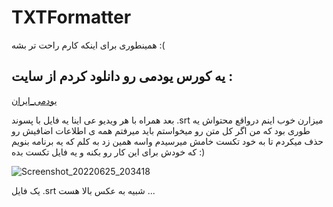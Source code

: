 # TXTFormatter
همینطوری برای اینکه کارم راحت تر بشه :(

## یه کورس یودمی رو دانلود کردم  از سایت : 
[یودمی_ایران](https://udemyiran.com/)

بعد همراه با هر ویدیو عی اینا یه فایل با پسوند .srt  میزارن خوب اینم درواقع محتواش یه طوری بود که من اگر کل متن رو میخواستم باید میرفتم همه ی اطلاعات اضافیش رو حذف میکردم تا به خود تکست
خامش میرسیدم واسه همین زد به کلم که یه برنامه بنویم که خودش برای این کار رو بکنه و یه فایل تکست بده :)

![Screenshot_20220625_203418](https://user-images.githubusercontent.com/78477303/175781961-e8197c3f-4c71-4834-a4f7-e491f784f34c.png)


یک فایل .srt  شبیه به عکس بالا هست ...


